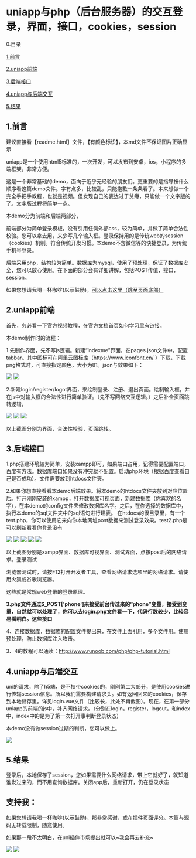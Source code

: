 uniapp与php（后台服务器）的交互登录，界面，接口，cookies，session
============================================

0.目录

[1.前言](#p1)

[2.uniapp前端](#p2)

[3.后端接口](#p3)

[4.uniapp与后端交互](#p4)

[5.结果](#p5)

<span id="p1">1.前言</span>
----
建议直接看【readme.html】文件，【有颜色标识】，本md文件不保证图片正确显示

uniapp是一个使用html5标准的，一次开发，可以发布到安卓，ios，小程序的多端框架。非常方便。

这是一个非常基础的demo，面向于近乎无经验的朋友们。更重要的是指导按什么顺序看这篇demo文件。字有点多，比较乱，只能抱歉一条条看了。本来想做一个完全手把手教程，也就是视频。但发现自己的表达过于贫瘠，只能做一个文字版的了。文字版过程将简单一点。

本demo分为前端和后端两部分，

前端部分为简单登录模板，没有引用任何外部css，较为简单，并做了简单合法性校验。您可以拿去用，来少写几个输入框。登录保持用的是传统web的session（cookies）机制。符合传统开发习惯。本demo不含微信等的快捷登录，为传统手机号登录。

后端采用php，结构较为简单。数据库为mysql，使用了预处理，保证了数据库安全，您可以放心使用。在下面的部分会有详细讲解，包括POST传值，接口，session。

如果您想请我喝一杯咖啡(以示鼓励)，[可以点击这里（跳至页面底部）](#coffee)

<span id="p2">2.uniapp前端</span>
----------

首先，务必看一下官方视频教程，在官方文档首页如何学习里有链接。

本demo制作时的流程：

1.先制作界面，先不写js逻辑。新建“indexme”界面，在pages.json文件中，配置tabbar。其中图标可在阿里云图标库（https://www.iconfont.cn/ ）下载，下载png格式时，可直接指定颜色，大小为81。json与效果如下：

![](README_img/tabbar.png) ![](README_img/indexbar.png)

2.新建login/register/logot界面，来绘制登录、注册、退出页面。绘制输入框，并在js中对输入框的合法性进行简单验证。（先不写网络交互逻辑。）之后补全页面跳转逻辑。

![](README_img/register.png) ![](README_img/合法性校验.png) ![](README_img/navigateTo.png)

以上截图分别为界面，合法性校验，页面跳转。

<span id="p3">3.后端接口</span>
------

1.php搭建环境较为简单，安装xampp即可，如果端口占用，记得需要配置端口，百度有方法。数据库端口如果没有冲突就不配置。启动php环境（根据百度查看自己是否成功）。文件需要放到htdocs文件夹。

2.如果你想直接看看本demo后端效果。将本demo的htdocs文件夹放到对应位置后。打开刚刚安装的xampp，打开数据库可视页面，新建数据库（你喜欢的名字），在本demo的config文件夹修改数据库名字。之后，在你选择的数据库中，执行本demo的sql文件夹中的sql语句进行建表。 在htdocs的很目录里，有一个test.php，你可以使用它来向你本地网址post数据来测试登录效果。test2.php是可以刷新看看你登录没有

![](README_img/xampp.png) ![](README_img/db.png) ![](README_img/testphp.png) ![](README_img/network.png) ![](README_img/loginphp.png)

以上截图分别是xampp界面、数据库可视界面、测试界面，点按post后的网络请求。登录测试

浏览器测试时，请按F12打开开发者工具，查看网络请求选项里的网络请求。请使用火狐或谷歌浏览器。

这些就是常规web登录的登录原理。

**3.php文件通过$_POST\['phone'\]来接受前台传过来的“phone”变量，接受到变量，自然就可以处理了，你可以去login.php文件看一下，代码行数较少，比较容易看明白。这些接口**

4、连接数据库，数据库的配置文件提出来，在文件上面引用，多个文件用。使用预处理，防止数据库注入攻击。

3、4的教程可以通读：http://www.runoob.com/php/php-tutorial.html

<span id="p4">4.uniapp与后端交互</span>
-------------

uni的请求，除了h5端，是不挟带cookies的，刚刚第二大部分，是使用cookies进行传输session信息。所以我们需要构建请求头。如有返回回来的cookies，保存到本地储存里。详见login.vue文件（比较长，此处不再截图）。现在，在第一部分uniapp的前端的js中，补齐网络请求。（分别在login，register，logout，和index中，index中的是为了第一次打开事判断登录状态）

本demo没有做session过期的判断，您可以做上。

![](README_img/request.png)

<span id="p5">5.结果</span>
----

登录后，本地保存了session，您如果需要什么网络请求，带上它就好了，就知道谁发过来的，而不用查询数据库。关闭app后，重新打开，仍在登录状态

<span id="coffee">支持我：</span>
----

如果您想请我喝一杯咖啡(以示鼓励)，那非常感谢，或在插件页面评分。本篇与源码无转载限制，随意使用。

如果那一段不太明白，在uni插件市场提出就可以~我会再去补充~

![](README_img/zfb.jpg) ![](README_img/wx.png)
